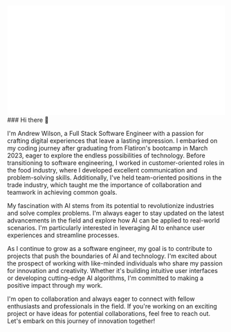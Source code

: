 <div style="text-align:center;">
  <img class="image" src="./header.svg" />
</div>
### Hi there 👋

I'm Andrew Wilson, a Full Stack Software Engineer with a passion for crafting digital experiences that leave a lasting impression. I embarked on my coding journey after graduating from Flatiron's bootcamp in March 2023, eager to explore the endless possibilities of technology. Before transitioning to software engineering, I worked in customer-oriented roles in the food industry, where I developed excellent communication and problem-solving skills. Additionally, I've held team-oriented positions in the trade industry, which taught me the importance of collaboration and teamwork in achieving common goals.

My fascination with AI stems from its potential to revolutionize industries and solve complex problems. I'm always eager to stay updated on the latest advancements in the field and explore how AI can be applied to real-world scenarios. I'm particularly interested in leveraging AI to enhance user experiences and streamline processes.

As I continue to grow as a software engineer, my goal is to contribute to projects that push the boundaries of AI and technology. I'm excited about the prospect of working with like-minded individuals who share my passion for innovation and creativity. Whether it's building intuitive user interfaces or developing cutting-edge AI algorithms, I'm committed to making a positive impact through my work.

I'm open to collaboration and always eager to connect with fellow enthusiasts and professionals in the field. If you're working on an exciting project or have ideas for potential collaborations, feel free to reach out. Let's embark on this journey of innovation together!
<!--
**AndrewW129/AndrewW129** is a ✨ _special_ ✨ repository because its `README.md` (this file) appears on your GitHub profile.

Here are some ideas to get you started:

- 🔭 I’m currently working on ...
- 🌱 I’m currently learning ...
- 👯 I’m looking to collaborate on ...



- 🤔 I’m looking for help with ...
- 💬 Ask me about ...
- 📫 How to reach me: ...
- 😄 Pronouns: ...
- ⚡ Fun fact: ...
-->
